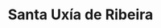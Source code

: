---
title: Santa Uxía de Ribeira
url: /santa-uxia-de-ribeira/
latitude: 42.555
longitude: -8.991
---